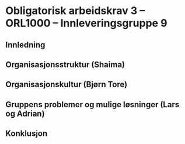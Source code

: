 # Obligatorisk arbeidskrav 3 – ORL1000 – Innleveringsgruppe 9

## Innledning

## Organisasjonsstruktur (Shaima)

## Organisasjonskultur (Bjørn Tore)

## Gruppens problemer og mulige løsninger (Lars og Adrian)

## Konklusjon
